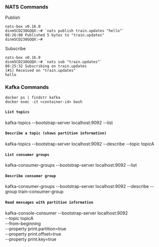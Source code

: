 ### **NATS Commands**

Publish
```PS C:\Users\z004j0wy> docker run --network host -it natsio/nats-box
nats-box v0.16.0
dinm5CD238GQQX:~# `nats publish train.updates "hello"`
08:26:08 Published 5 bytes to "train.updates"
dinm5CD238GQQX:~#
```

Subscribe
```PS C:\Users\z004j0wy> docker run --network host -it natsio/nats-box
nats-box v0.16.0
dinm5CD238GQQX:~# `nats sub "train.updates"`
08:25:32 Subscribing on train.updates
[#1] Received on "train.updates"
hello
```

### **Kafka Commands**
```
docker ps | findstr kafka
docker exec -it <container-id> bash
```
#### `List topics`
kafka-topics --bootstrap-server localhost:9092 --list

#### `Describe a topic (shows partition information)`
kafka-topics --bootstrap-server localhost:9092 --describe --topic topicA

#### `List consumer groups`
kafka-consumer-groups --bootstrap-server localhost:9092 --list

#### `Describe consumer group`
kafka-consumer-groups --bootstrap-server localhost:9092 --describe --group train-consumer-group

#### `Read messages with partition information`
kafka-console-consumer --bootstrap-server localhost:9092 \
--topic topicA \
--from-beginning \
--property print.partition=true \
--property print.offset=true \
--property print.key=true
